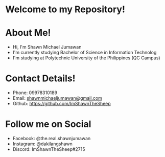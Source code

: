 # Welcome to my Repository!

# About Me!
- Hi, I'm Shawn Michael Jumawan
- I'm currently studying Bachelor of Science in Information Technolog
- I'm studying at Polytechnic University of the Philippines (QC Campus)

# Contact Details!
- Phone: 09978310189
- Email: shawnmichaeljumawan@gmail.com
- Github: https://github.com/ImShawnTheSheep

# Follow me on Social
- Facebook: @the.real.shawnjumawan
- Instagram: @dakilangshawn
- Discord: ImShawnTheSheep#2715
